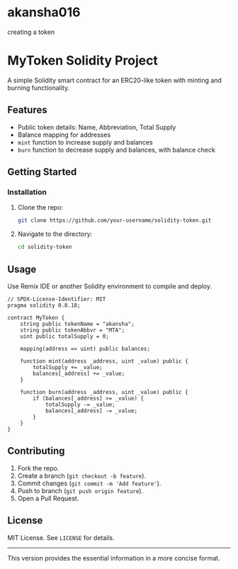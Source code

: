 # akansha016
creating a token

# MyToken Solidity Project

A simple Solidity smart contract for an ERC20-like token with minting and burning functionality.

## Features

- Public token details: Name, Abbreviation, Total Supply
- Balance mapping for addresses
- `mint` function to increase supply and balances
- `burn` function to decrease supply and balances, with balance check

## Getting Started


### Installation

1. Clone the repo:
   ```sh
   git clone https://github.com/your-username/solidity-token.git
   ```
2. Navigate to the directory:
   ```sh
   cd solidity-token
   ```

## Usage

Use Remix IDE or another Solidity environment to compile and deploy.

```solidity
// SPDX-License-Identifier: MIT
pragma solidity 0.8.18;

contract MyToken {
    string public tokenName = "akansha";
    string public tokenAbbvr = "MTA";
    uint public totalSupply = 0;

    mapping(address => uint) public balances;

    function mint(address _address, uint _value) public {
        totalSupply += _value;
        balances[_address] += _value;
    }

    function burn(address _address, uint _value) public {
        if (balances[_address] >= _value) {
            totalSupply -= _value;
            balances[_address] -= _value;
        }
    }
}
```

## Contributing

1. Fork the repo.
2. Create a branch (`git checkout -b feature`).
3. Commit changes (`git commit -m 'Add feature'`).
4. Push to branch (`git push origin feature`).
5. Open a Pull Request.

## License

MIT License. See `LICENSE` for details.

---

This version provides the essential information in a more concise format.
